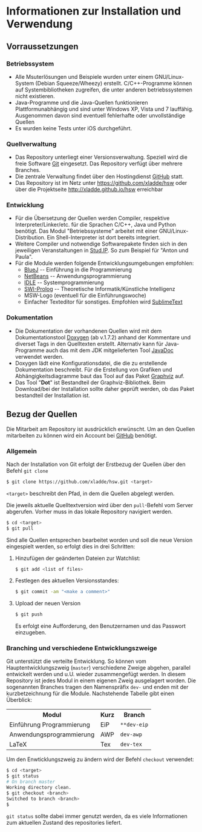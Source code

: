 # Informationen zur Installation und Verwendung

## Vorraussetzungen
### Betriebssystem
* 	Alle Msuterlösungen und Beispiele wurden unter einem GNU/Linux-System (Debian Squeeze/Wheezy) erstellt. C/C++-Programme können auf Systembibliotheken zugreifen, die unter anderen betriebssystemen nicht existieren.
* 	Java-Programme und die Java-Quellen funktionieren Plattformunabhängig und sind unter Windows XP, Vista und 7 lauffähig. Ausgenommen davon sind eventuell fehlerhafte oder unvollständige Quellen 
* 	Es wurden keine Tests unter iOS durchgeführt.

### Quellverwaltung
* 	Das Repository unterliegt einer Versionsverwaltung. Speziell wird die freie Software [Git]( http://git-scm.com ) eingesetzt. Das Repository verfügt über mehrere Branches.
* 	Die zentrale Verwaltung findet über den Hostingdienst [GitHub]( https://github.com ) statt.
* 	Das Repository ist im Netz unter https://github.com/xladde/hsw oder über die Projektseite http://xladde.github.io/hsw erreichbar

### Entwicklung
* 	Für die Übersetzung der Quellen werden Compiler, respektive Interpreter/Linker/etc. für die Sprachen C/C++, Java und Python benötigt. Das Modul "Betriebssysteme" arbeitet mit einer GNU/Linux-Distribution. Ein Shell-Interpreter ist dort bereits integriert.
* 	Weitere Compiler und notwendige Softwarepakete finden sich in den jeweiligen Veranstaltungen in [Stud.IP]( http://studip.hs-wismar.de ). So zum Beispiel für "Anton und Paula".
* 	Für die Module werden folgende Entwicklungsumgebungen empfohlen:
	* 	[BlueJ]( http://www.bluej.org ) -- Einführung in die Programmierung
	* 	[NetBeans]( http://netbeans.org ) -- Anwendungsprogrammierung
	* 	[IDLE]( http://docs.python.org/2/library/idle.html ) -- Systemprogrammierung
	* 	[SWI-Prolog](http://www.swi-prolog.org/IDE.html) -- Theoretische Informatik/Künstliche Intelligenz
	* 	MSW-Logo (eventuell für die Einführungswoche)
	* 	Einfacher Texteditor für sonstiges. Empfohlen wird [SublimeText]( http://www.sublimetext.com/ )

### Dokumentation
* 	Die Dokumentation der vorhandenen Quellen wird mit dem Dokumentationstool [Doxygen]( http://www.doxygen.org/ ) (ab v.1.7.2) anhand der Kommentare und diverset Tags in den Quelltexten erstellt. Alternativ kann für Java-Programme auch das mit dem JDK mitgelieferten Tool [JavaDoc]( http://www.oracle.com/technetwork/java/javase/documentation/index-jsp-135444.html ) verwendet werden. 
* 	Doxygen lädt eine Konfigurationsdatei, die die zu erstellende Dokumentation beschreibt. Für die Erstellung von Grafiken und Abhängigkeitsdiagramme baut das Tool auf das Paket [Graphviz]( http://www.graphviz.org/ ) auf.
* 	Das Tool "**Dot**" ist Bestandteil der Graphviz-Bibliothek. Beim Download/bei der Installation sollte daher geprüft werden, ob das Paket bestandteil der Installation ist.

## Bezug der Quellen

Die Mitarbeit am Repository ist ausdrücklich erwünscht. Um an den Quellen mitarbeiten zu können wird ein Account bei [GitHub]( https://github.com ) benötigt.

### Allgemein
Nach der Installation von Git erfolgt der Erstbezug der Quellen über den Befehl ```git clone```
```sh
$ git clone https://github.com/xladde/hsw.git <target>
```
```<target>``` beschreibt den Pfad, in dem die Quellen abgelegt werden.

Die jeweils aktuelle Quelltextversion wird über den ```pull```-Befehl vom Server abgerufen. Vorher muss in das lokale Repository navigiert werden.
```sh
$ cd <target>
$ git pull
```

Sind alle Quellen entsprechen bearbeitet worden und soll die neue Version eingespielt werden, so erfolgt dies in drei Schritten:
1.	Hinzufügen der geänderten Dateien zur Watchlist:
	```sh
    $ git add <list of files>
    ```
2.	Festlegen des aktuellen Versionsstandes:
	```sh
    $ git commit -am "<make a comment>"
    ```
3.	Upload der neuen Version
	```sh
    $ git push
    ```
    Es erfolgt eine Aufforderung, den Benutzernamen und das Passwort einzugeben.

### Branching und verschiedene Entwicklungszweige
Git unterstützt die verteilte Entwicklung. So können vom Hauptentwicklungszweig (`master`) verschiedene Zweige abgehen, parallel entwickelt werden und u.U. wieder zusammengefügt werden. In diesem Repository ist jedes Modul in einem eigenen Zweig ausgelagert worden. Die sogenannten Branches tragen den Namenspräfix `dev-` und enden mit der kurzbetzeichnung für die Module. Nachstehende Tabelle gibt einen Überblick:
<center><table>
	<tr>
    	<th>Modul</th>
    	<th>Kurz</th>
    	<th>Branch</th>
	</tr>
    <tr>
    	<td>Einführung Programmierung</td>
    	<td>EiP</td>
    	<td><code>**dev-eip</code></td>
	</tr>
    <tr>
    	<td>Anwendungsprogrammierung</td>
    	<td>AWP</td>
    	<td><code>dev-awp</code></td>
	</tr>
    <tr>
    	<td>LaTeX</td>
    	<td>Tex</td>
    	<td><code>dev-tex</code></td>
	</tr>
</table></center>

Um den Enwticklungszweig zu ändern wird der Befehl `checkout` verwendet:
```sh
$ cd <target>
$ git status
# On branch master
Working directory clean.
$ git checkout <branch>
Switched to branch <branch>
$ 
```

`git status` sollte dabei immer genutzt werden, da es viele Informationen zum aktuellen Zustand des repositories liefert.
